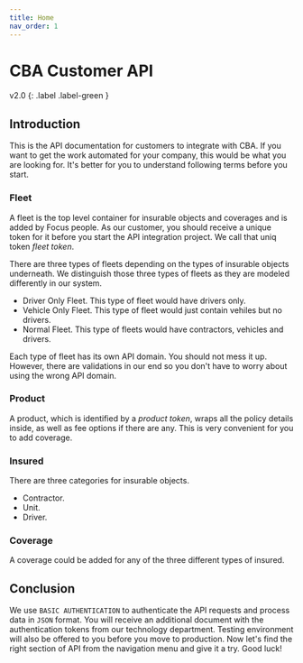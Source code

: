 ```yaml
---
title: Home
nav_order: 1
---
```

# CBA Customer API
v2.0
{: .label .label-green }

## Introduction
This is the API documentation for customers to integrate with CBA. If you want to get the work automated for your company, this would be what you are looking for. It's better for you to understand following terms before you start.

### Fleet
A fleet is the top level container for insurable objects and coverages and is added by Focus people. As our customer, you should receive a unique token for it before you start the API integration project. We call that uniq token *fleet token*.

There are three types of fleets depending on the types of insurable objects underneath. We distinguish those three types of fleets as they are modeled differently in our system.
- Driver Only Fleet. This type of fleet would have drivers only. 
- Vehicle Only Fleet. This type of fleet would just contain vehiles but no drivers.
- Normal Fleet. This type of fleets would have contractors, vehicles and drivers.

Each type of fleet has its own API domain. You should not mess it up. However, there are validations in our end so you don't have to worry about using the wrong API domain.

### Product
A product, which is identified by a *product token*, wraps all the policy details inside, as well as fee options if there are any. This is very convenient for you to add coverage.

### Insured
There are three categories for insurable objects.
* Contractor.
* Unit.
* Driver.

### Coverage
A coverage could be added for any of the three different types of insured. 

## Conclusion
We use `BASIC AUTHENTICATION` to authenticate the API requests and process data in `JSON` format. You will receive an additional document with the authentication tokens from our technology department. Testing environment will also be offered to you before you move to production. Now let's find the right section of API from the navigation menu and give it a try. Good luck!

